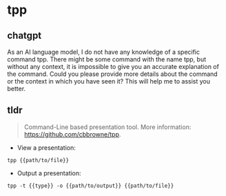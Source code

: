 # tpp 
## chatgpt 
As an AI language model, I do not have any knowledge of a specific command tpp. There might be some command with the name tpp, but without any context, it is impossible to give you an accurate explanation of the command. Could you please provide more details about the command or the context in which you have seen it? This will help me to assist you better. 

## tldr 
 
> Command-Line based presentation tool.
> More information: <https://github.com/cbbrowne/tpp>.

- View a presentation:

`tpp {{path/to/file}}`

- Output a presentation:

`tpp -t {{type}} -o {{path/to/output}} {{path/to/file}}`
